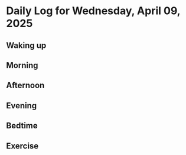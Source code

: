 # Daily Log for Wednesday, April 09, 2025

## Waking up

## Morning

## Afternoon

## Evening

## Bedtime

## Exercise
